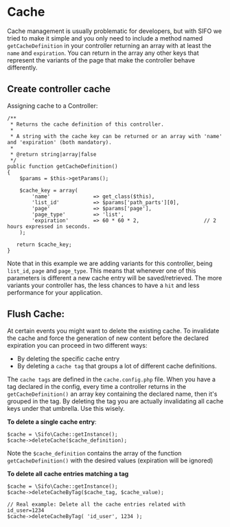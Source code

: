 ﻿Cache
=========================


Cache management is usually problematic for developers, but with SIFO we tried to make it simple and you only need to include a method named `getCacheDefinition` in your controller returning an array with at least the `name` and `expiration`. You can return in the array any other keys that represent the variants of the page that make the controller behave differently.


Create controller cache
------------------


Assigning cache to a Controller:


    /**
     * Returns the cache definition of this controller.
     *
     * A string with the cache key can be returned or an array with 'name' and 'expiration' (both mandatory).
     *
     * @return string|array|false
     */
    public function getCacheDefinition()
    {
        $params = $this->getParams();
    
        $cache_key = array(
            'name'              => get_class($this),
            'list_id'           => $params['path_parts'][0],
            'page'              => $params['page'],
            'page_type'         => 'list',
            'expiration'        => 60 * 60 * 2,                     // 2 hours expressed in seconds.
        );
    
       return $cache_key;
    }

Note that in this example we are adding variants for this controller, being `list_id`, `page` and `page_type`. This means that whenever one of this parameters is different a new cache entry will be saved/retrieved. The more variants your controller has, the less chances to have a `hit` and less performance for your application.

Flush Cache: 
------------------

At certain events you might want to delete the existing cache. To invalidate the cache and force the generation of new content before the declared expiration you can proceed in two different ways:

- By deleting the specific cache entry
- By deleting a `cache tag` that groups a lot of different cache definitions.
 
The `cache tags` are defined in the `cache.config.php` file. When you have a tag declared in the config, every time a controller returns in the `getCacheDefinition()` an array key containing the declared name, then it's grouped in the tag. By deleting the tag you are actually invalidating all cache keys under that umbrella. Use this wisely.

**To delete a single cache entry**:

    $cache = \Sifo\Cache::getInstance();
    $cache->deleteCache($cache_definition);

Note the `$cache_definition` contains the array of the function `getCacheDefinition()` with the desired values (expiration will be ignored)

**To delete all cache entries matching a tag**
    
    $cache = \Sifo\Cache::getInstance();
    $cache->deleteCacheByTag($cache_tag, $cache_value);
    
    // Real example: Delete all the cache entries related with id_user=1234
    $cache->deleteCacheByTag( 'id_user', 1234 );
